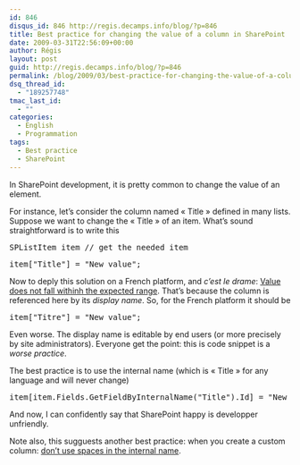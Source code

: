```yaml
---
id: 846
disqus_id: 846 http://regis.decamps.info/blog/?p=846
title: Best practice for changing the value of a column in SharePoint
date: 2009-03-31T22:56:09+00:00
author: Régis
layout: post
guid: http://regis.decamps.info/blog/?p=846
permalink: /blog/2009/03/best-practice-for-changing-the-value-of-a-column-in-sharepoint/
dsq_thread_id:
  - "189257748"
tmac_last_id:
  - ""
categories:
  - English
  - Programmation
tags:
  - Best practice
  - SharePoint
---
```

In SharePoint development, it is pretty common to change the value of an element.

For instance, let’s consider the column named « Title » defined in many lists. Suppose we want to change the « Title » of an item. What’s sound straightforward is to write this

<pre>SPListItem item // get the needed item</pre>

<pre>item["Title"] = "New value";</pre>

Now to deply this solution on a French platform, and _c’est le drame_: [Value does not fall withinh the expected range](http://nuage.codeplex.com/WorkItem/View.aspx?WorkItemId=3267). That’s because the column is referenced here by its _display name_. So, for the French platform it should be

<pre>item["Titre"] = "New value";</pre>

Even worse. The display name is editable by end users (or more precisely by site administrators). Everyone get the point: this is code snippet is a _worse practice_.

The best practice is to use the internal name (which is « Title » for any language and will never change)

<pre>item[item.Fields.GetFieldByInternalName("Title").Id] = "New value";</pre>

And now, I can confidently say that SharePoint happy is developper unfriendly.

Note also, this sugguests another best practice: when you create a custom column: [don’t use spaces in the internal name](http://blogs.syrinx.com/blogs/sharepoint/archive/2008/02/06/best-practices-for-working-with-column-names-in-sharepoint.aspx).
